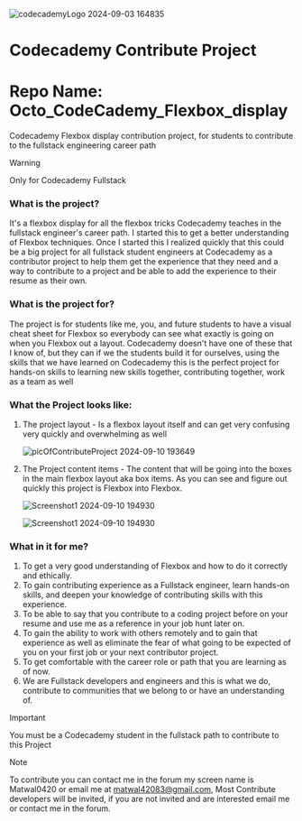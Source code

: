 ![codecademyLogo 2024-09-03 164835](https://github.com/user-attachments/assets/bc52dd6e-be10-44ea-9e29-03509c45d72f)   
# Codecademy Contribute Project
# Repo Name: Octo_CodeCademy_Flexbox_display
Codecademy Flexbox display contribution project, 
for students to contribute to the fullstack engineering career path 

> [!WARNING]
> Only for Codecademy Fullstack


### What is the project?
It's a flexbox display for all the flexbox tricks Codecademy teaches in the fullstack 
engineer's career path. I started this to get a better understanding of Flexbox techniques.
Once I started this I realized quickly that this could be a big project for all fullstack 
student engineers at Codecademy as a contributor project to help them get the experience that 
they need and a way to contribute to a project and be able to add the experience to their resume as
their own.



### What is the project for?
The project is for students like me, you, and future students to have a visual cheat
sheet for Flexbox so everybody can see what exactly is going on when you Flexbox out a layout.
Codecademy doesn't have one of these that I know of, but they can if we the students build it for ourselves, using the 
skills that we have learned on Codecademy this is the perfect project for hands-on skills to learning new skills together, 
contributing together, work as a team as well

### What the Project looks like:
 1. The project layout - Is a flexbox layout itself and can get very confusing very quickly and overwhelming as well

     ![picOfContributeProject 2024-09-10 193649](https://github.com/user-attachments/assets/7daaa1a2-44be-40d9-b5c1-d1aefdb7de36)

 2. The Project content items - The content that will be going into the boxes in the main flexbox layout aka box items.
    As you can see and figure out quickly this project is Flexbox into Flexbox. 

    ![Screenshot1 2024-09-10 194930](https://github.com/user-attachments/assets/332fcdd9-ea4e-44b9-b864-4491d37c34b6)

    ![Screenshot1 2024-09-10 194930](https://github.com/user-attachments/assets/332fcdd9-ea4e-44b9-b864-4491d37c34b6)

### What in it for me?
 1. To get a very good understanding of Flexbox and how to do it correctly and ethically.
 2. To gain contributing experience as a Fullstack engineer, learn hands-on skills, and deepen your knowledge of contributing skills with this experience.
 3. To be able to say that you contribute to a coding project before on your resume and use me as a reference in your job hunt later on.
 4. To gain the ability to work with others remotely and to gain that experience as well as eliminate the fear of what going to be expected of you on your first job or your next contributor project.
 6. To get comfortable with the career role or path that you are learning as of now.
 7. We are Fullstack developers and engineers and this is what we do, contribute to communities that we belong to or have an understanding of.
  > [!IMPORTANT]
  >  You must be a Codecademy student in the fullstack path to contribute to this Project

  > [!NOTE]
  > To contribute you can contact me in the forum my screen name is Matwal0420
  > or email me at matwal42083@gmail.com, Most Contribute developers will be invited, if you are not invited and are interested email me or contact me in the forum. 
    
